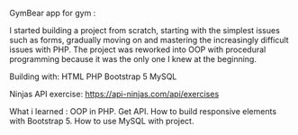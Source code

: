 GymBear app for gym :

I started building a project from scratch, starting with the simplest issues such as forms, gradually moving on and mastering the increasingly difficult issues with PHP. The project was reworked into OOP with procedural programming because it was the only one I knew at the beginning.

Building with:
HTML
PHP
Bootstrap 5
MySQL

Ninjas API exercise:
https://api-ninjas.com/api/exercises


What i learned :
OOP in PHP.
Get API.
How to build responsive elements with Bootstrap 5.
How to use MySQL with project.


